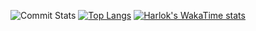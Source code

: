 ![Commit Stats](https://github-readme-stats.vercel.app/api?username=westee&show_icons=true&rank_icon=percentile)
[![Top Langs](https://github-readme-stats.vercel.app/api/top-langs/?username=westee)](https://github.com/anuraghazra/github-readme-stats)
[![Harlok's WakaTime stats](https://github-readme-stats.vercel.app/api/wakatime?username=westee)](https://github.com/anuraghazra/github-readme-stats)
